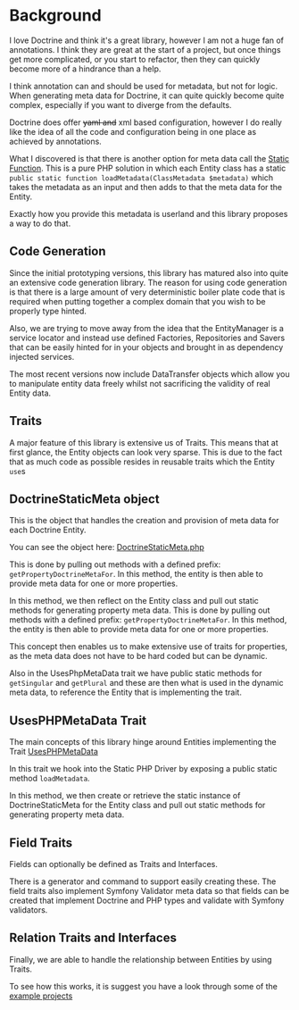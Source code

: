 # Background

I love Doctrine and think it's a great library, however I am not a huge fan of annotations. I think they are great at the start of a project, but once things get more complicated, or you start to refactor, then they can quickly become more of a hindrance than a help.

I think annotation can and should be used for metadata, but not for logic. When generating meta data for Doctrine, it can quite quickly become quite complex, especially if you want to diverge from the defaults.

Doctrine does offer ~~yaml and~~ xml based configuration, however I do really like the idea of all the code and configuration being in one place as achieved by annotations.

What I discovered is that there is another option for meta data call the [Static Function](http://docs.doctrine-project.org/projects/doctrine-orm/en/latest/reference/php-mapping.html#static-function). This is a pure PHP solution in which each Entity class has a static `public static function loadMetadata(ClassMetadata $metadata)` which takes the metadata as an input and then adds to that the meta data for the Entity.

Exactly how you provide this metadata is userland and this library proposes a way to do that.

## Code Generation

Since the initial prototyping versions, this library has matured also into quite an extensive code generation library. The reason for using code generation is that there is a large amount of very deterministic boiler plate code that is required when putting together a complex domain that you wish to be properly type hinted.

Also, we are trying to move away from the idea that the EntityManager is a service locator and instead use defined Factories, Repositories and Savers that can be easily hinted for in your objects and brought in as dependency injected services.

The most recent versions now include DataTransfer objects which allow you to manipulate entity data freely whilst not sacrificing the validity of real Entity data. 

## Traits

A major feature of this library is extensive us of Traits. This means that at first glance, the Entity objects can look very sparse. This is due to the fact that as much code as possible resides in reusable traits which the Entity `use`s

## DoctrineStaticMeta object

This is the object that handles the creation and provision of meta data for each Doctrine Entity.

You can see the object here: [DoctrineStaticMeta.php](./../src/DoctrineStaticMeta.php)

This is done by pulling out methods with a defined prefix: `getPropertyDoctrineMetaFor`. In this method, the entity is then able to provide meta data for one or more properties.

In this method, we then reflect on the Entity class and pull out static methods for generating property meta data. This is done by pulling out methods with a defined prefix: `getPropertyDoctrineMetaFor`. In this method, the entity is then able to provide meta data for one or more properties.

This concept then enables us to make extensive use of traits for properties, as the meta data does not have to be hard coded but can be dynamic. 

Also in the UsesPhpMetaData trait we have public static methods for `getSingular` and `getPlural` and these are then what is used in the dynamic meta data, to reference the Entity that is implementing the trait.

## UsesPHPMetaData Trait

The main concepts of this library hinge around Entities implementing the Trait [UsesPHPMetaData](./../src/Entity/Traits/UsesPHPMetaDataTrait.php)

In this trait we hook into the Static PHP Driver by exposing a public static method `loadMetadata`.

In this method, we then create or retrieve the static instance of DoctrineStaticMeta for the Entity class and pull out static methods for generating property meta data. 

## Field Traits

Fields can optionally be defined as Traits and Interfaces.

There is a generator and command to support easily creating these. The field traits also implement Symfony Validator meta data so that fields can be created that implement Doctrine and PHP types and validate with Symfony validators.

## Relation Traits and Interfaces

Finally, we are able to handle the relationship between Entities by using Traits. 

To see how this works, it is suggest you have a look through some of the [example projects](https://github.com/edmondscommerce/doctrine-static-meta-example)
